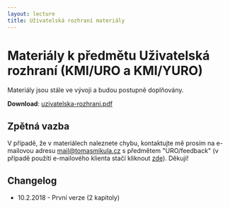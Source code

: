 ```yaml
---
layout: lecture
title: Uživatelská rozhraní materiály
---
```


# Materiály k předmětu Uživatelská rozhraní (KMI/URO a KMI/YURO)
Materiály jsou stále ve vývoji a budou postupně doplňovány.  

**Download**: [uzivatelska-rozhrani.pdf](/assets/files/uzivatelska-rozhrani.pdf)

Zpětná vazba
------------
V případě, že v materiálech naleznete chybu, kontaktujte mě prosím na e-mailovou adresu [mail@tomasmikula.cz](mailto:mail@tomasmikula.cz?subject=URO/feedback) s předmětem "URO/feedback" (v případě použítí e-mailového klienta stačí kliknout [zde](mailto:mail@tomasmikula.cz?subjects=URO/feedback)). Děkuji!  

Changelog
---------
* 10.2.2018 - První verze (2 kapitoly)
